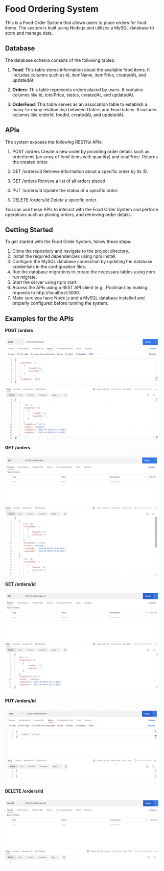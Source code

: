 # Food Ordering System 
This is a Food Order System that allows users to place orders for food items. The system is built using Node.js and utilizes a MySQL database to store and manage data.


## Database 
The database schema consists of the following tables:

1. <b>Food</b>: This table stores information about the available food items. It includes columns such as id, itemName, itemPrice, createdAt, and updatedAt.

2. <b>Orders</b>: This table represents orders placed by users. It contains columns like id, totalPrice, status, createdAt, and updatedAt.

3. <b>OrderFood</b>: This table serves as an association table to establish a many-to-many relationship between Orders and Food tables. It includes columns like orderId, foodId, createdAt, and updatedAt.

## APIs
The system exposes the following RESTful APIs:

1. POST /orders Create a new order by providing order details such as orderItems (an array of food items with quantity) and totalPrice. Returns the created order.

2. GET /orders/id Retrieve information about a specific order by its ID.

3. GET /orders Retrieve a list of all orders placed.

4. PUT /orders/id Update the status of a specific order.

5. DELETE /orders/id Delete a specific order.

You can use these APIs to interact with the Food Order System and perform operations such as placing orders, and retrieving order details.

## Getting Started
To get started with the Food Order System, follow these steps:

1. Clone the repository and navigate to the project directory.
2. Install the required dependencies using npm install.
3. Configure the MySQL database connection by updating the database credentials in the configuration files.
4. Run the database migrations to create the necessary tables using npm run migrate.
5. Start the server using npm start.
6. Access the APIs using a REST API client (e.g., Postman) by making requests to http://localhost:3000.
7. Make sure you have Node.js and a MySQL database installed and properly configured before running the system.

## Examples for the APIs
<b> POST /orders </b>

![Post Order](./screenshots/post_order.png)

<b> GET /orders </b>

![GET Orders](./screenshots/list_orders.png)

<b> GET /orders/id </b>

![GET Order by ID](./screenshots/get_order_by_id.png)

<b> PUT /orders/id </b>

![Update Order Status](./screenshots/update_order_status.png)

<b> DELETE /orders/id </b>

![DELETE Order](./screenshots/delete_order.png)
